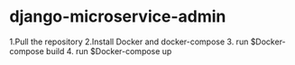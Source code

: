 # django-microservice-admin

1.Pull the repository
2.Install Docker and docker-compose
3. run $Docker-compose build
4. run $Docker-compose up
